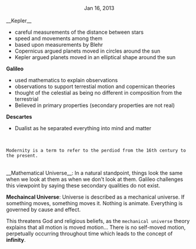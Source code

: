 <center>Jan 16, 2013</center>

<br />
__Kepler__

- careful measurements of the distance between stars
- speed and movements among them
- based upon measurements by Blehr
- Copernicus argued planets moved in circles around the sun
- Kepler argued planets moved in an elliptical shape around the sun

__Galileo__

- used mathematics to explain observations
- observations to support terrestial motion and copernican theories
- thought of the celestial as being no different in composition from the terrestrial
- Believed in primary properties (secondary properties are not real)


__Descartes__

- Dualist as he separated everything into mind and matter

<br />

```
Modernity is a term to refer to the perdiod from the 16th century to the present.
```
<br />
__Mathematical Universe__: In a natural standpoint, things look the same when we look at them as when we don't look at them. Galileo challenges this viewpoint by saying these secondary qualities do not exist.

__Mechaincal Universe__:
Universe is described as a mechanical universe. If something moves, something moves it. Nothing is animate. Everything is governed by cause and effect.
<br />

This threatens God and religious beliefs, as the `mechanical universe` theory explains that all motion is moved motion... There is no self-moved motion, perpetually occurring throughout time which leads to the concept of **infinity**.
